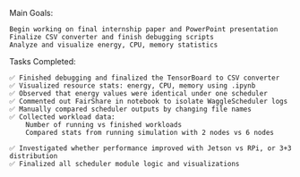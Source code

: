 Main Goals:


    Begin working on final internship paper and PowerPoint presentation
    Finalize CSV converter and finish debugging scripts
    Analyze and visualize energy, CPU, memory statistics



Tasks Completed:


    ✅ Finished debugging and finalized the TensorBoard to CSV converter
    ✅ Visualized resource stats: energy, CPU, memory using .ipynb
    ✅ Observed that energy values were identical under one scheduler
    ✅ Commented out FairShare in notebook to isolate WaggleScheduler logs
    ✅ Manually compared scheduler outputs by changing file names
    ✅ Collected workload data:
        Number of running vs finished workloads
        Compared stats from running simulation with 2 nodes vs 6 nodes

    ✅ Investigated whether performance improved with Jetson vs RPi, or 3+3 distribution
    ✅ Finalized all scheduler module logic and visualizations


